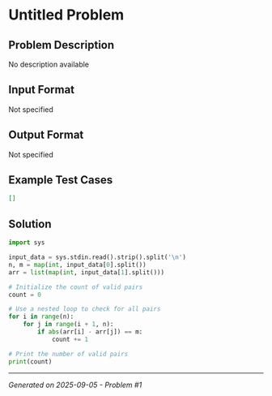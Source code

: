 # Untitled Problem

## Problem Description
No description available

## Input Format
Not specified

## Output Format
Not specified

## Example Test Cases
```json
[]
```

## Solution
```python
import sys

input_data = sys.stdin.read().strip().split('\n')
n, m = map(int, input_data[0].split())
arr = list(map(int, input_data[1].split()))

# Initialize the count of valid pairs
count = 0

# Use a nested loop to check for all pairs
for i in range(n):
    for j in range(i + 1, n):
        if abs(arr[i] - arr[j]) == m:
            count += 1

# Print the number of valid pairs
print(count)
```

---
*Generated on 2025-09-05 - Problem #1*